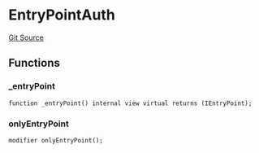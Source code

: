 # EntryPointAuth
[Git Source](https://github.com/TrueWallet/contracts/blob/3a8d1f53b9460a762889129a9214639685ad5b95/src/authority/EntryPointAuth.sol)


## Functions
### _entryPoint


```solidity
function _entryPoint() internal view virtual returns (IEntryPoint);
```

### onlyEntryPoint


```solidity
modifier onlyEntryPoint();
```

